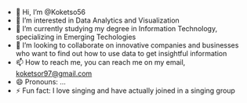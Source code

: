 - 👋 Hi, I’m @Koketso56
- 👀 I’m interested in Data Analytics and Visualization 
- 🌱 I’m currently studying my degree in Information Technology, specializing in Emerging Techologies
- 💞️ I’m looking to collaborate on innovative companies and businesses who want to find out how to use data to get insightful information 
- 📫 How to reach me, you can reach me on my email, koketsor97@gmail.com 
- 😄 Pronouns: ...
- ⚡ Fun fact: I love singing and have actually joined in a singing group

<!---
Koketso56/Koketso56 is a ✨ special ✨ repository because its `README.md` (this file) appears on your GitHub profile.
You can click the Preview link to take a look at your changes.
--->

